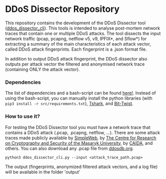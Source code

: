 # DDoS Dissector Repository

This repository contains the development of the DDoS Dissector tool ([ddos_dissector_cli](https://github.com/jjsantanna/ddosdb/blob/master/src/ddos_dissector_cli.py)). This tools is intended to analyse post-mortem network traces that contain one or multiple DDoS attacks. The tool dissects the input network traffic (pcap, pcapng, netflow v5, v9, IPFIX\*, and Sflow\*) for extracting a summary of the main characteristics of each attack vector, called DDoS attack fingerprints. Each fingerprint is a .json format file. 

In addition to output DDoS attack fingerprint, the DDoS dissector also outputs per attack vector the filtered and anonymised network trace (containing ONLY the attack vector).

### Dependencies 
The list of dependencies and a bash-script can be found [here!](https://github.com/jjsantanna/ddosdb/blob/master/src/install_dependencies.sh). Instead of using the bash-script, you can manually install the python libraries (with `pip3 install -r src/requirements.txt`), [Tshark](https://www.wireshark.org/download.html), and [Bit-Twist](https://sourceforge.net/projects/bittwist).

### How to use it?
For testing the DDoS Dissector tool you must have a network trace that contains a DDoS attack (.pcap, .pcapng, netflow, ...). There are some attack traces made publicly available by [SimpleWeb](https://www.simpleweb.org/wiki/index.php/Traces#Booters_-_An_analysis_of_DDoS-as-a-Service_Attacks), by [The Centre for Research on Cryptography and Security of the Masaryk University](https://github.com/crocs-muni/ddos-vault/blob/master/DDoSaaSTraces),  by [CAIDA](https://www.caida.org/data/passive/ddos-20070804_dataset.xml), and others. You can also download any .pcap file from [ddosdb.org](http://ddosdb.org).

`python3 ddos_dissector_cli.py --input <attack_trace_path.pcap>`

The output (fingerprints, anonymized filtered attack vectors, and a log file) will be available in the folder 'output'
